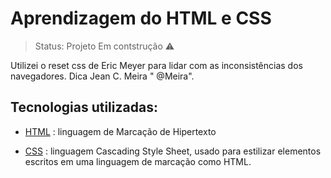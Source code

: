 # Aprendizagem do HTML e CSS

> Status: Projeto Em contstrução ⚠️

Utilizei o reset css de Eric Meyer para lidar com as inconsistências dos navegadores. Dica  Jean C. Meira " @Meira".

## Tecnologias utilizadas:

- [HTML](https://developer.mozilla.org/pt-BR/docs/Web/HTML) : linguagem de Marcação de Hipertexto

- [CSS](https://developer.mozilla.org/pt-BR/docs/Web/CSS) : linguagem Cascading Style Sheet, usado para estilizar elementos escritos em uma linguagem de marcação como HTML.
